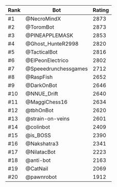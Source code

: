 Rank|Bot|Rating
---|---|---
#1|@NecroMindX|2873
#2|@ToromBot|2873
#3|@PINEAPPLEMASK|2853
#4|@Ghost_HunteR2998|2820
#5|@TacticalBot|2816
#6|@ElPeonElectrico|2802
#7|@Speeedrunchessgames|2712
#8|@RaspFish|2652
#9|@DarkOnBot|2646
#10|@NNUE_Drift|2640
#11|@MaggiChess16|2634
#12|@tbhOnBot|2620
#13|@strain-on-veins|2601
#14|@colinbot|2409
#15|@is_BOSS|2390
#16|@Nakshatra3|2341
#17|@NilatacBot|2223
#18|@anti-bot|2163
#19|@CatNail|2069
#20|@pawnrobot|1912
